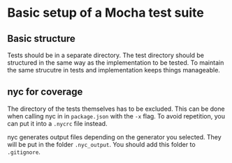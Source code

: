 # Basic setup of a Mocha test suite

## Basic structure

Tests should be in a separate directory. The test directory should be structured in the same way as the implementation to be tested. To maintain the same strucutre in tests and implementation keeps things manageable.

## nyc for coverage

The directory of the tests themselves has to be excluded. This can be done when calling nyc in in ```package.json``` with the ```-x``` flag. To avoid repetition, you can put it into a ```.nycrc``` file instead.

nyc generates output files depending on the generator you selected. They will be put in the folder ```.nyc_output```. You should add this folder to ```.gitignore```.